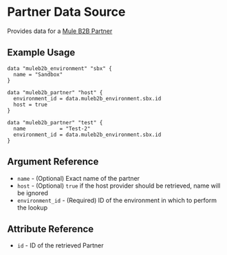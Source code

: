# Partner Data Source

Provides data for a [Mule B2B Partner][1] 

## Example Usage

```hcl
data "muleb2b_environment" "sbx" {
  name = "Sandbox"
}

data "muleb2b_partner" "host" {
  environment_id = data.muleb2b_environment.sbx.id
  host = true
}

data "muleb2b_partner" "test" {
  name           = "Test-2"
  environment_id = data.muleb2b_environment.sbx.id
}
```

## Argument Reference

* `name` - (Optional) Exact name of the partner
* `host` - (Optional) `true` if the host provider should be retrieved, name will be ignored
* `environment_id` - (Required) ID of the environment in which to perform the lookup

## Attribute Reference

* `id` - ID of the retrieved Partner

[1]: https://docs.mulesoft.com/partner-manager/2.0/configure-partner